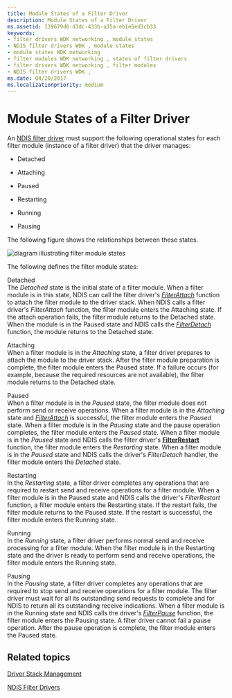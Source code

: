 ```yaml
---
title: Module States of a Filter Driver
description: Module States of a Filter Driver
ms.assetid: 139679d6-d3dc-433b-a35a-eb1e5ed3cb33
keywords:
- filter drivers WDK networking , module states
- NDIS filter drivers WDK , module states
- module states WDK networking
- filter modules WDK networking , states of filter drivers
- filter drivers WDK networking , filter modules
- NDIS filter drivers WDK ,
ms.date: 04/20/2017
ms.localizationpriority: medium
---
```


# Module States of a Filter Driver





An [NDIS filter driver](ndis-filter-drivers.md) must support the following operational states for each filter module (instance of a filter driver) that the driver manages:

-   Detached

-   Attaching

-   Paused

-   Restarting

-   Running

-   Pausing

The following figure shows the relationships between these states.

![diagram illustrating filter module states](images/filterstate.png)

The following defines the filter module states:

<a href="" id="detached"></a>Detached  
The *Detached* state is the initial state of a filter module. When a filter module is in this state, NDIS can call the filter driver's [*FilterAttach*](https://msdn.microsoft.com/library/windows/hardware/ff549905) function to attach the filter module to the driver stack. When NDIS calls a filter driver's *FilterAttach* function, the filter module enters the Attaching state. If the attach operation fails, the filter module returns to the Detached state. When the module is in the Paused state and NDIS calls the [*FilterDetach*](https://msdn.microsoft.com/library/windows/hardware/ff549918) function, the module returns to the Detached state.

<a href="" id="attaching"></a>Attaching  
When a filter module is in the *Attaching* state, a filter driver prepares to attach the module to the driver stack. After the filter module preparation is complete, the filter module enters the Paused state. If a failure occurs (for example, because the required resources are not available), the filter module returns to the Detached state.

<a href="" id="paused"></a>Paused  
When a filter module is in the *Paused* state, the filter module does not perform send or receive operations. When a filter module is in the *Attaching* state and [*FilterAttach*](https://msdn.microsoft.com/library/windows/hardware/ff549905) is successful, the filter module enters the *Paused* state. When a filter module is in the *Pausing* state and the pause operation completes, the filter module enters the *Paused* state. When a filter module is in the *Paused* state and NDIS calls the filter driver's [**FilterRestart**](https://msdn.microsoft.com/library/windows/hardware/ff549962) function, the filter module enters the *Restarting* state. When a filter module is in the *Paused* state and NDIS calls the driver's *FilterDetach* handler, the filter module enters the *Detached* state.

<a href="" id="restarting"></a>Restarting  
In the *Restarting* state, a filter driver completes any operations that are required to restart send and receive operations for a filter module. When a filter module is in the Paused state and NDIS calls the driver's *FilterRestart* function, a filter module enters the Restarting state. If the restart fails, the filter module returns to the Paused state. If the restart is successful, the filter module enters the Running state.

<a href="" id="running"></a>Running  
In the *Running* state, a filter driver performs normal send and receive processing for a filter module. When the filter module is in the Restarting state and the driver is ready to perform send and receive operations, the filter module enters the Running state.

<a href="" id="pausing"></a>Pausing  
In the *Pausing* state, a filter driver completes any operations that are required to stop send and receive operations for a filter module. The filter driver must wait for all its outstanding send requests to complete and for NDIS to return all its outstanding receive indications. When a filter module is in the Running state and NDIS calls the driver's [*FilterPause*](https://msdn.microsoft.com/library/windows/hardware/ff549957) function, the filter module enters the Pausing state. A filter driver cannot fail a pause operation. After the pause operation is complete, the filter module enters the Paused state.

## Related topics


[Driver Stack Management](driver-stack-management.md)

[NDIS Filter Drivers](ndis-filter-drivers.md)

 

 






